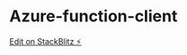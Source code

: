 # Azure-function-client

[Edit on StackBlitz ⚡️](https://stackblitz.com/edit/azure-function-client-gdxuga)